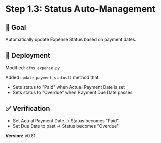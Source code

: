 # Step 1.3: Status Auto-Management

## 🎯 Goal
Automatically update Expense Status based on payment dates.

## 🚀 Deployment
Modified: `cfms_expense.py`

Added `update_payment_status()` method that:
- Sets status to "Paid" when Actual Payment Date is set
- Sets status to "Overdue" when Payment Due Date passes

## ✅ Verification
- Set Actual Payment Date → Status becomes "Paid"
- Set Due Date to past → Status becomes "Overdue"

**Version:** v0.81
